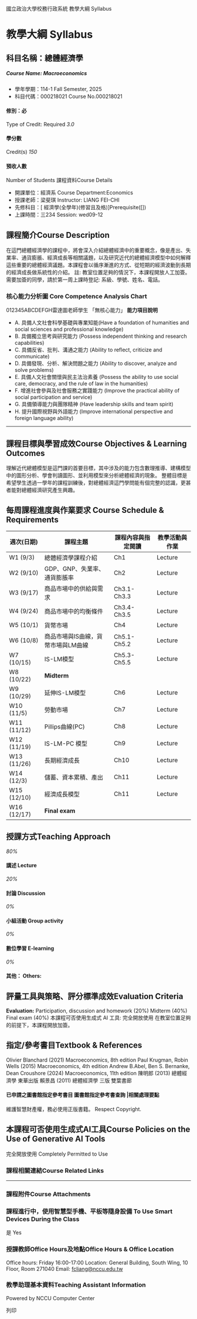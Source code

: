 國立政治大學校務行政系統 教學大綱 Syllabus
# 教學大綱 Syllabus
##  科目名稱：總體經濟學 
#####  Course Name: Macroeconomics
  * 學年學期：114-1 Fall Semester, 2025 
  * 科目代碼：000218021 Course No.000218021


#### 修別：必
Type of Credit: Required 
_3.0_
#### 學分數
Credit(s)
_150_
#### 預收人數
Number of Students
課程資料Course Details
  * 開課單位：經濟系 Course Department:Economics 
  * 授課老師：梁斐琪 Instructor: LIANG FEI-CHI 
  * 先修科目：[ 經濟學(全學年)(修習且及格)]Prerequisite([])
  * 上課時間：三234 Session: wed09-12


##  課程簡介Course Description
在這門總體經濟學的課程中，將會深入介紹總體經濟中的重要概念，像是產出、失業率、通貨膨脹、經濟成長等相關議題，以及研究近代的總體經濟模型中如何解釋這些重要的總體經濟議題。本課程會以循序漸進的方式、從短期的經濟波動到長期的經濟成長做系統性的介紹。
註: 教室位置足夠的情況下，本課程開放人工加簽。需要加簽的同學，請於第一周上課時登記: 系級、學號、姓名、電話。
###  核心能力分析圖 Core Competence Analysis Chart
012345ABCDEFGH雷達圖老師學生
「無核心能力」 
**能力項目說明**
  * A. 具備人文社會科學基礎與專業知能(Have a foundation of humanities and social sciences and professional knowledge)
  * B. 具備獨立思考與研究能力 (Possess independent thinking and research capabilities)
  * C. 具備反省、批判、溝通之能力 (Ability to reflect, criticize and communicate)
  * D. 具備發現、分析、解決問題之能力 (Ability to discover, analyze and solve problems)
  * E. 具備人文社會關懷與民主法治素養 (Possess the ability to use social care, democracy, and the rule of law in the humanities)
  * F. 增進社會參與及社會服務之實踐能力 (Improve the practical ability of social participation and service)
  * G. 具備領導能力與團隊精神 (Have leadership skills and team spirit)
  * H. 提升國際視野與外語能力 (Improve international perspective and foreign language ability)


* * *
##  課程目標與學習成效Course Objectives & Learning Outcomes 
理解近代總體模型是這門課的首要目標，其中涉及的能力包含數理推導、建構模型中的圖形分析、學會判讀圖形、並利用模型來分析總體經濟的現象。
整體目標是希望學生透過一學年的課程訓練後，對總體經濟這門學問能有個完整的認識，更甚者能對總體經濟研究產生興趣。
##  每周課程進度與作業要求 Course Schedule & Requirements
週次(日期) | 課程主題 | 課程內容與指定閱讀 | 教學活動與作業  
---|---|---|---  
W1 (9/3) | 總體經濟學課程介紹 | Ch1 | Lecture  
W2 (9/10) | GDP、GNP、失業率、通貨膨脹率 | Ch2 | Lecture  
W3 (9/17) | 商品市場中的供給與需求 | Ch3.1-Ch3.3 | Lecture  
W4 (9/24) | 商品市場中的均衡條件 | Ch3.4-Ch3.5 | Lecture  
W5 (10/1) | 貨幣市場 | Ch4 | Lecture  
W6 (10/8) | 商品市場與IS曲線，貨幣市場與LM曲線 | Ch5.1-Ch5.2 | Lecture  
W7 (10/15) | IS-LM模型 | Ch5.3-Ch5.5 | Lecture  
W8 (10/22) | **Midterm** |  |   
W9 (10/29) | 延伸IS-LM模型 | Ch6 | Lecture  
W10 (11/5) | 勞動市場 | Ch7 | Lecture  
W11 (11/12) | Pillips曲線(PC) | Ch8 | Lecture  
W12 (11/19) | IS-LM-PC 模型 | Ch9 | Lecture  
W13 (11/26) | 長期經濟成長 | Ch10 | Lecture  
W14 (12/3) | 儲蓄、資本累積、產出 | Ch11 | Lecture  
W15 (12/10) | 經濟成長模型 | Ch11 | Lecture  
W16 (12/17) | **Final exam** |  |   
##  授課方式Teaching Approach
_80%_
####  講述 Lecture
_20%_
####  討論 Discussion
_0%_
####  小組活動 Group activity
_0%_
####  數位學習 E-learning
_0%_
####  其他： Others:
##  評量工具與策略、評分標準成效Evaluation Criteria
**Evaluation:**
Participation, discussion and homework (20%)
Midterm (40%)
Final exam (40%)
本課程可否使用生成式 AI 工具: 完全開放使用
在教室位置足夠的前提下，本課程開放加簽。
##  指定/參考書目Textbook & References
Olivier Blanchard (2021) Macroeconomics, 8th edition
Paul Krugman, Robin Wells (2015) Macroeconomics, 4th edition 
Andrew B.Abel, Ben S. Bernanke, Dean Croushore (2024) Macroeconomics, 11th edition
陳明郎 (2013) 總體經濟學 東華出版
賴景昌 (2011) 總體經濟學 三版 雙葉書廊
####  已申請之圖書館指定參考書目  圖書館指定參考書查詢 |相關處理要點
維護智慧財產權，務必使用正版書籍。 Respect Copyright.
##  本課程可否使用生成式AI工具Course Policies on the Use of Generative AI Tools
完全開放使用 Completely Permitted to Use
###  課程相關連結Course Related Links
* * *
###  課程附件Course Attachments
###  課程進行中，使用智慧型手機、平板等隨身設備 To Use Smart Devices During the Class
是  Yes
###  授課教師Office Hours及地點Office Hours & Office Location
Office hours: Friday 16:00-17:00
Location: General Building, South Wing, 10 Floor, Room 271040
Email: fcliang@nccu.edu.tw 
###  教學助理基本資料Teaching Assistant Information
Powered by NCCU Computer Center
  
列印
